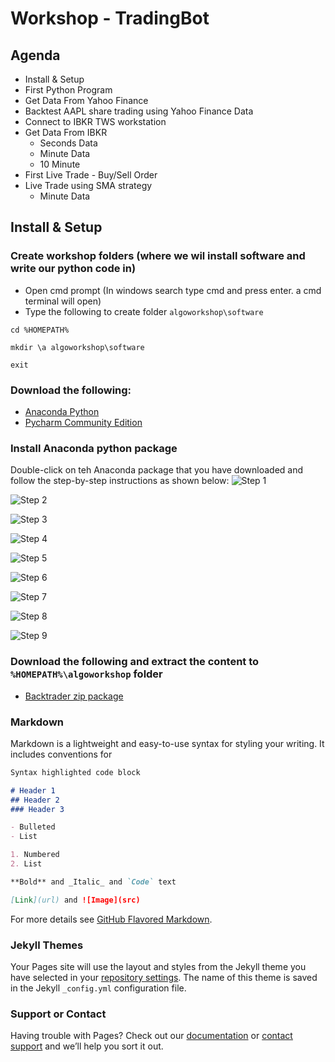 # Workshop - TradingBot


## Agenda

* Install & Setup
* First Python Program
* Get Data From Yahoo Finance
* Backtest AAPL share trading using Yahoo Finance Data
* Connect to IBKR TWS workstation
* Get Data From IBKR
  * Seconds Data
  * Minute Data
  * 10 Minute
* First Live Trade - Buy/Sell Order
* Live Trade using SMA strategy
  * Minute Data



## Install & Setup

### Create workshop folders (where we wil install software and write our python code in)
* Open cmd prompt (In windows search type cmd and press enter. a cmd terminal will open)
* Type the following to create folder `algoworkshop\software`

```
cd %HOMEPATH%

mkdir \a algoworkshop\software

exit
```

### Download the following:

* [Anaconda Python](https://repo.anaconda.com/archive/Anaconda3-2021.05-Windows-x86_64.exe)
* [Pycharm Community Edition](https://www.jetbrains.com/pycharm/download/download-thanks.html?platform=windows&code=PCC)


### Install Anaconda python package

Double-click on teh Anaconda package that you have downloaded and follow the step-by-step instructions as shown below:
![Step 1](https://ddtrades.github.io/autotrade/img/a-1.jpg)

![Step 2](https://ddtrades.github.io/autotrade/img/a-2.jpg)

![Step 3](https://ddtrades.github.io/autotrade/img/a-3.jpg)

![Step 4](https://ddtrades.github.io/autotrade/img/a-4.jpg)

![Step 5](https://ddtrades.github.io/autotrade/img/a-5.jpg)

![Step 6](https://ddtrades.github.io/autotrade/img/a-6.jpg)

![Step 7](https://ddtrades.github.io/autotrade/img/a-7.jpg)

![Step 8](https://ddtrades.github.io/autotrade/img/a-8.jpg)

![Step 9](https://ddtrades.github.io/autotrade/img/a-9.jpg)


### Download the following and extract the content to `%HOMEPATH%\algoworkshop` folder
* [Backtrader zip package](https://ddtrades.github.io/autotrade/backtrader.zip)





### Markdown

Markdown is a lightweight and easy-to-use syntax for styling your writing. It includes conventions for

```markdown
Syntax highlighted code block

# Header 1
## Header 2
### Header 3

- Bulleted
- List

1. Numbered
2. List

**Bold** and _Italic_ and `Code` text

[Link](url) and ![Image](src)
```

For more details see [GitHub Flavored Markdown](https://guides.github.com/features/mastering-markdown/).

### Jekyll Themes

Your Pages site will use the layout and styles from the Jekyll theme you have selected in your [repository settings](https://github.com/ddtrades/autotrade/settings/pages). The name of this theme is saved in the Jekyll `_config.yml` configuration file.

### Support or Contact

Having trouble with Pages? Check out our [documentation](https://docs.github.com/categories/github-pages-basics/) or [contact support](https://support.github.com/contact) and we’ll help you sort it out.
